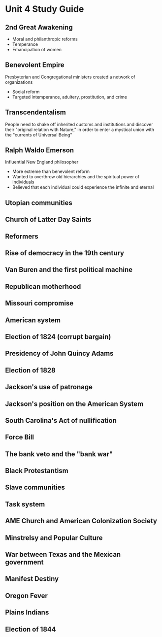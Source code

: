 # Unit 4 Study Guide

## 2nd Great Awakening

- Moral and philanthropic reforms
- Temperance
- Emancipation of women

## Benevolent Empire

Presbyterian and Congregational ministers created a network of organizations
- Social reform
- Targeted intemperance, adultery, prostitution, and crime

## Transcendentalism

People need to shake off inherited customs and institutions and discover their
"original relation with Nature," in order to enter a mystical union with the
"currents of Universal Being"

## Ralph Waldo Emerson

Influential New England philosopher
- More extreme than benevolent reform
- Wanted to overthrow old hierarchies and the spiritual power of individuals
- Believed that each individual could experience the infinite and eternal

## Utopian communities

## Church of Latter Day Saints

## Reformers

## Rise of democracy in the 19th century

## Van Buren and the first political machine

## Republican motherhood

## Missouri compromise

## American system

## Election of 1824 (corrupt bargain)

## Presidency of John Quincy Adams

## Election of 1828

## Jackson's use of patronage

## Jackson's position on the American System

## South Carolina's Act of nullification

## Force Bill

## The bank veto and the "bank war"

## Black Protestantism

## Slave communities

## Task system

## AME Church and American Colonization Society

## Minstrelsy and Popular Culture

## War between Texas and the Mexican government

## Manifest Destiny

## Oregon Fever

## Plains Indians

## Election of 1844
